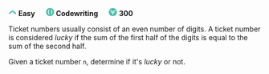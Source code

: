 ![difficulty_icon](https://github.com/PWrGitHub194238/CodeSignal/blob/master/difficulty_easy.png) **Easy** &emsp; ![type_icon](https://github.com/PWrGitHub194238/CodeSignal/blob/master/type.png) **Codewriting** &emsp; ![points_icon](https://github.com/PWrGitHub194238/CodeSignal/blob/master/points.png) **300**

Ticket numbers usually consist of an even number of digits. A ticket number is considered *lucky* if the sum of the first half of the digits is equal to the sum of the second half.

Given a ticket number `n`, determine if it's *lucky* or not.
